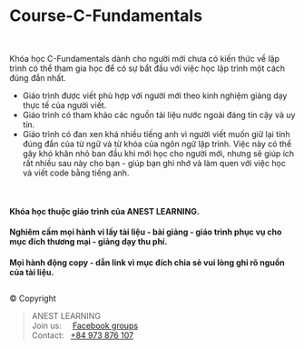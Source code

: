 # Course-C-Fundamentals

<br />

Khóa học C-Fundamentals dành cho người mới chưa có kiến thức về lập trình có thể tham gia học để có sự bắt đầu với việc học lập trình một cách đúng đắn nhất.

- Giáo trình được viết phù hợp với người mới theo kinh nghiệm giảng dạy thực tế của người viết.
- Giáo trình có tham khảo các nguồn tài liệu nước ngoài đáng tin cậy và uy tín.
- Giáo trình có đan xen khá nhiều tiếng anh vì người viết muốn giữ lại tính đúng đắn của từ ngữ và từ khóa của ngôn ngữ lập trình. Việc này có thể gây khó khăn nhỏ ban đầu khi mới học cho người mới, nhưng sẽ giúp ích rất nhiều sau này cho bạn - giúp bạn ghi nhớ và làm quen với việc học và viết code bằng tiếng anh.

<br />

#### Khóa học thuộc giáo trình của ANEST LEARNING.
#### Nghiêm cấm mọi hành vi lấy tài liệu - bài giảng - giáo trình phục vụ cho mục đích thương mại - giảng dạy thu phí.
#### Mọi hành động copy - dẫn link vì mục đích chia sẻ vui lòng ghi rõ nguồn của tài liệu.

##  

© Copyright
> ANEST LEARNING  
> Join us: &nbsp;&nbsp;&nbsp; [Facebook groups](https://www.facebook.com/groups/anest.learning/)  
> Contact: &nbsp; [+84 973 876 107](https://github.com/AnestLearning/Course-C-Fundamentals)

